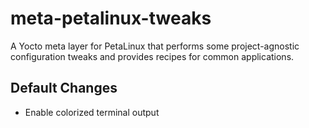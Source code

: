 # meta-petalinux-tweaks

A Yocto meta layer for PetaLinux that performs some project-agnostic configuration
tweaks and provides recipes for common applications.

## Default Changes

- Enable colorized terminal output
